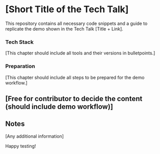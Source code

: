 # [Short Title of the Tech Talk]

This repository contains all necessary code snippets and a guide to replicate the demo shown in the Tech Talk [Title + Link].

### Tech Stack

[This chapter should include all tools and their versions in bulletpoints.]

### Preparation

[This chapter should include all steps to be prepared for the demo workflow.]

## [Free for contributor to decide the content (should include demo workflow)]

## Notes

[Any additional information]

Happy testing! 
